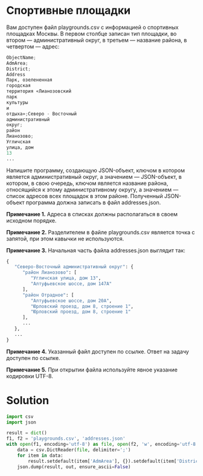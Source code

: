 # Спортивные площадки

Вам доступен файл playgrounds.csv с информацией о спортивных площадках Москвы. В первом столбце записан тип площадки, во
втором — административный округ, в третьем — название района, в четвертом — адрес:

```python
ObjectName;
AdmArea;
District;
Address
Парк, озелененная
городская
территория «Лианозовский
парк
культуры
и
отдыха»;Северо - Восточный
административный
округ;
район
Лианозово;
Угличская
улица, дом
13
...
```

Напишите программу, создающую JSON-объект, ключом в котором является административный округ, а значением — JSON-объект,
в котором, в свою очередь, ключом является название района, относящийся к этому административному округу, а значением —
список адресов всех площадок в этом районе. Полученный JSON-объект программа должна записать в файл addresses.json.

**Примечание 1.** Адреса в списках должны располагаться в своем исходном порядке.

**Примечание 2.** Разделителем в файле playgrounds.csv является точка с запятой, при этом кавычки не используются.

**Примечание 3.** Начальная часть файла addresses.json выглядит так:

```python
{
   "Северо-Восточный административный округ": {
      "район Лианозово": [
         "Угличская улица, дом 13",
         "Алтуфьевское шоссе, дом 147А"
      ],
      "район Отрадное": [
         "Алтуфьевское шоссе, дом 20А",
         "Юрловский проезд, дом 8, строение 1",
         "Юрловский проезд, дом 8, строение 1"
      ],
      ...
   },
   ...
}
```

**Примечание 4.** Указанный файл доступен по ссылке. Ответ на задачу доступен по ссылке.

**Примечание 5.** При открытии файла используйте явное указание кодировки UTF-8.

# Solution

```python
import csv
import json

result = dict()
f1, f2 = 'playgrounds.csv', 'addresses.json'
with open(f1, encoding='utf-8') as file, open(f2, 'w', encoding='utf-8') as out:
    data = csv.DictReader(file, delimiter=';')
    for item in data:
        result.setdefault(item['AdmArea'], {}).setdefault(item['District'], []).append(item['Address'])
    json.dump(result, out, ensure_ascii=False)
```